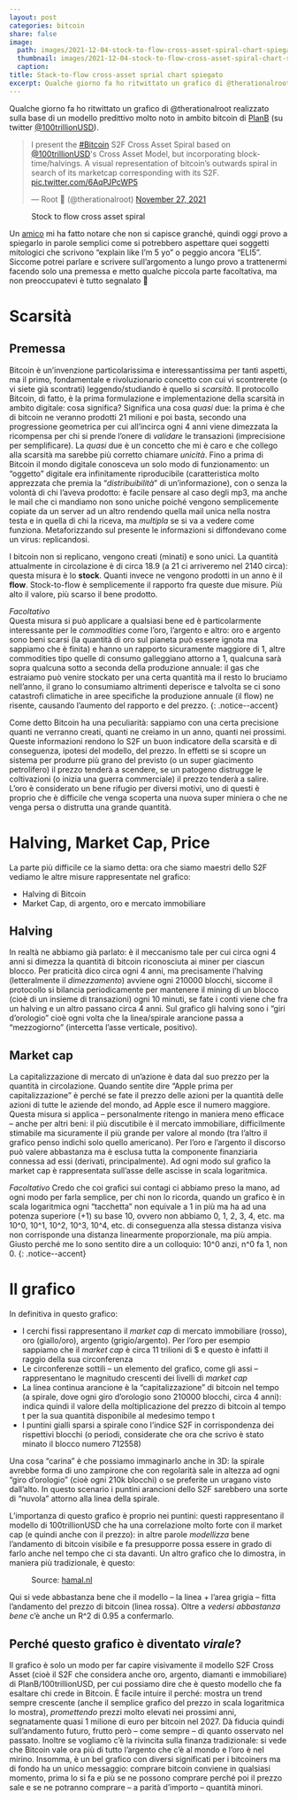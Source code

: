 ```yaml
---
layout: post
categories: bitcoin
share: false
image:
  path: images/2021-12-04-stock-to-flow-cross-asset-spiral-chart-spiegato.jpeg
  thumbnail: images/2021-12-04-stock-to-flow-cross-asset-spiral-chart-spiegato.jpeg
  caption:
title: Stack-to-flow cross-asset sprial chart spiegato
excerpt: Qualche giorno fa ho ritwittato un grafico di @therationalroot realizzato sulla base di un modello predittivo molto noto in ambito bitcoin di PlanB (su twitter @100trillionUSD). Un amico mi ha fatto notare che non si capisce granché, quindi oggi provo a spiegarlo in parole semplici come si potrebbero aspettare quei soggetti mitologici che scrivono “explain […]
---
```

Qualche giorno fa ho ritwittato un grafico di @therationalroot realizzato sulla base di un modello predittivo molto noto in ambito bitcoin di [PlanB](https://planbtc.com/) (su twitter [@100trillionUSD](https://twitter.com/100trillionusd)).

<blockquote class="twitter-tweet"><p lang="en" dir="ltr">I present the <a href="https://twitter.com/hashtag/Bitcoin?src=hash&amp;ref_src=twsrc%5Etfw">#Bitcoin</a> S2F Cross Asset Spiral based on <a href="https://twitter.com/100trillionUSD?ref_src=twsrc%5Etfw">@100trillionUSD</a>&#39;s Cross Asset Model, but incorporating block-time/halvings. A visual representation of bitcoin’s outwards spiral in search of its marketcap corresponding with its S2F. <a href="https://t.co/6AqPJPcWP5">pic.twitter.com/6AqPJPcWP5</a></p>&mdash; Root 🥕 (@therationalroot) <a href="https://twitter.com/therationalroot/status/1464595608417628168?ref_src=twsrc%5Etfw">November 27, 2021</a></blockquote> <script async src="https://platform.twitter.com/widgets.js" charset="utf-8"></script> 

<figure class="align-center" style="width: 580px">
  <a href="#"><img src="{{ 'images/2021-12-04-stock-to-flow-cross-asset-spiral-chart-spiegato.jpeg' | absolute_url }}" alt=""></a>
  <figcaption>Stock to flow cross asset spiral
</figcaption>
</figure>

Un [amico](https://twitter.com/salvatour/status/1464849974848638976?s=20) mi ha fatto notare che non si capisce granché, quindi oggi provo a spiegarlo in parole semplici come si potrebbero aspettare quei soggetti mitologici che scrivono “explain like I’m 5 yo” o peggio ancora “ELI5”. Siccome potrei parlare e scrivere sull’argomento a lungo provo a trattenermi facendo solo una premessa e metto qualche piccola parte facoltativa, ma non preoccupatevi è tutto segnalato 🙂

# Scarsità

##  Premessa
Bitcoin è un’invenzione particolarissima e interessantissima per tanti aspetti, ma il primo, fondamentale e rivoluzionario concetto con cui vi scontrerete (o vi siete già scontrati) leggendo/studiando è quello si _scarsità_. Il protocollo Bitcoin, di fatto, è la prima formulazione e implementazione della scarsità in ambito digitale: cosa significa? Significa una cosa _quasi_ due: la prima è che di bitcoin ne veranno prodotti 21 milioni e poi basta, secondo una progressione geometrica per cui all’incirca ogni 4 anni viene dimezzata la ricompensa per chi si prende l’onere di _validare_ le transazioni (imprecisione per semplificare). La _quasi_ due è un concetto che mi è caro e che collego alla scarsità ma sarebbe più corretto chiamare _unicità_. Fino a prima di Bitcoin il mondo digitale conosceva un solo modo di funzionamento: un “oggetto” digitale era infinitamente riproducibile (caratteristica molto apprezzata che premia la “_distribuibilità_” di un’informazione), con o senza la volontà di chi l’aveva prodotto: è facile pensare al caso degli mp3, ma anche le mail che ci mandiamo non sono uniche poiché vengono semplicemente copiate da un server ad un altro rendendo quella mail unica nella nostra testa e in quella di chi la riceva, ma _multipla_ se si va a vedere come funziona. Metaforizzando sul presente le informazioni si diffondevano come un virus: replicandosi.

I bitcoin non si replicano, vengono creati (minati) e sono unici. La quantità attualmente in circolazione è di circa 18.9 (a 21 ci arriveremo nel 2140 circa): questa misura è lo **stock**. Quanti invece ne vengono prodotti in un anno è il **flow**. Stock-to-flow è semplicemente il rapporto fra queste due misure. Più alto il valore, più scarso il bene prodotto.

_Facoltativo_ \
Questa misura si può applicare a qualsiasi bene ed è particolarmente interessante per le _commodities_ come l’oro, l’argento e altro: oro e argento sono beni scarsi (la quantità di oro sul pianeta può essere ignota ma sappiamo che è finita) e hanno un rapporto sicuramente maggiore di 1, altre commodities tipo quelle di consumo galleggiano attorno a 1, qualcuna sarà sopra qualcuna sotto a seconda della produzione annuale: il gas che estraiamo può venire stockato per una certa quantità ma il resto lo bruciamo nell’anno, il grano lo consumiamo altrimenti deperisce e talvolta se ci sono catastrofi climatiche in aree specifiche la produzione annuale (il flow) ne risente, causando l’aumento del rapporto e del prezzo.
{: .notice--accent}

Come detto Bitcoin ha una peculiarità: sappiamo con una certa precisione quanti ne verranno creati, quanti ne creiamo in un anno, quanti nei prossimi. Queste informazioni rendono lo S2F un buon indicatore della scarsità e di conseguenza, ipotesi del modello, del prezzo. In effetti se si scopre un sistema per produrre più grano del previsto (o un super giacimento petrolifero) il prezzo tenderà a scendere, se un patogeno distrugge le coltivazioni (o inizia una guerra commerciale) il prezzo tenderà a salire. L’oro è considerato un bene rifugio per diversi motivi, uno di questi è proprio che è difficile che venga scoperta una nuova super miniera o che ne venga persa o distrutta una grande quantità.

# Halving, Market Cap, Price

La parte più difficile ce la siamo detta: ora che siamo maestri dello S2F vediamo le altre misure rappresentate nel grafico:

* Halving di Bitcoin
* Market Cap, di argento, oro e mercato immobiliare

##  Halving

In realtà ne abbiamo già parlato: è il meccanismo tale per cui circa ogni 4 anni si dimezza la quantità di bitcoin riconosciuta ai miner per ciascun blocco. Per praticità dico circa ogni 4 anni, ma precisamente l’halving (letteralmente il _dimezzamento_) avviene ogni 210000 blocchi, siccome il protocollo si bilancia periodicamente per mantenere il mining di un blocco (cioè di un insieme di transazioni) ogni 10 minuti, se fate i conti viene che fra un halving e un altro passano circa 4 anni. Sul grafico gli halving sono i “giri d’orologio” cioè ogni volta che la linea/spirale arancione passa a “mezzogiorno” (intercetta l’asse verticale, positivo).

##  Market cap

La capitalizzazione di mercato di un’azione è data dal suo prezzo per la quantità in circolazione. Quando sentite dire “Apple prima per capitalizzazione” è perché se fate il prezzo delle azioni per la quantità delle azioni di tutte le aziende del mondo, ad Apple esce il numero maggiore. Questa misura si applica – personalmente ritengo in maniera meno efficace – anche per altri beni: il più discutibile è il mercato immobiliare, difficilmente stimabile ma sicuramente il più grande per valore al mondo (tra l’altro il grafico penso indichi solo quello americano). Per l’oro e l’argento il discorso può valere abbastanza ma è esclusa tutta la componente finanziaria connessa ad essi (derivati, principalmente). Ad ogni modo sul grafico la market cap è rappresentata sull’asse delle ascisse in scala logaritmica.

_Facoltativo_
Credo che coi grafici sui contagi ci abbiamo preso la mano, ad ogni modo per farla semplice, per chi non lo ricorda, quando un grafico è in scala logaritmica ogni “tacchetta” non equivale a 1 in più ma ha ad una potenza superiore (+1) su base 10, ovvero non abbiamo 0, 1, 2, 3, 4, etc. ma 10^0, 10^1, 10^2, 10^3, 10^4, etc. di conseguenza alla stessa distanza visiva non
corrisponde una distanza linearmente proporzionale, ma più ampia. Giusto perché me lo sono sentito dire a un colloquio: 10^0 anzi, n^0 fa 1, non 0.
{: .notice--accent}

# Il grafico

In definitiva in questo grafico:

* I cerchi fissi rappresentano il _market cap_ di mercato immobiliare (rosso), oro (giallo/oro), argento (grigio/argento). Per l’oro per esempio sappiamo che il _market cap_ è circa 11 trilioni di $ e questo è infatti il raggio della sua circonferenza
* Le circonferenze sottili – un elemento del grafico, come gli assi – rappresentano le magnitudo crescenti dei livelli di _market cap_
* La linea continua arancione è la “capitalizzazione” di bitcoin nel tempo (a spirale, dove ogni giro d’orologio sono 210000 blocchi, circa 4 anni): indica quindi il valore della moltiplicazione del prezzo di bitcoin al tempo t per la sua quantità disponibile al medesimo tempo t
* I puntini gialli sparsi a spirale cono l’indice S2F in corrispondenza dei rispettivi blocchi (o periodi, considerate che ora che scrivo è stato minato il blocco numero 712558)

Una cosa “carina” è che possiamo immaginarlo anche in 3D: la spirale avrebbe forma di uno zampirone che con regolarità sale in altezza ad ogni “giro d’orologio” (cioè ogni 210k blocchi) o se preferite un uragano visto dall’alto. In questo scenario i puntini arancioni dello S2F sarebbero una sorte di “nuvola” attorno alla linea della spirale.

L’importanza di questo grafico è proprio nei puntini: questi rappresentano il modello di 100trillionUSD che ha una correlazione molto forte con il market cap (e quindi anche con il prezzo): in altre parole _modellizza_ bene l’andamento di bitcoin visibile e fa presupporre possa essere in grado di farlo anche nel tempo che ci sta davanti. Un altro grafico che lo dimostra, in maniera più tradizionale, è questo:

<figure class="align-center" style="width: 580px">
  <a href="#"><img src="{{ 'images/2021-12-04-stock-to-flow-cross-asset-spiral-chart-spiegato-chart-all-time-price.png' | absolute_url }}" alt=""></a>
  <figcaption>Source: <a href="https://s2f.hamal.nl/s2fcharts.html">hamal.nl</a></figcaption>
</figure>

Qui si vede abbastanza bene che il modello – la linea + l’area grigia – fitta l’andamento del prezzo di bitcoin (linea rossa). Oltre a _vedersi abbastanza bene_ c’è anche un R^2 di 0.95 a confermarlo.

##  Perché questo grafico è diventato _virale_?

Il grafico è solo un modo per far capire visivamente il modello S2F Cross Asset (cioè il S2F che considera anche oro, argento, diamanti e immobiliare) di PlanB/100trillionUSD, per cui possiamo dire che è questo modello che fa esaltare chi crede in Bitcoin. È facile intuire il perché: mostra un trend sempre crescente (anche il semplice grafico del prezzo in scala logaritmica lo mostra), _promettendo_ prezzi molto elevati nei prossimi anni, segnatamente quasi 1 milione di euro per bitcoin nel 2027. Dà fiducia quindi sull’andamento futuro, frutto però – come sempre – di quanto osservato nel passato. Inoltre se vogliamo c’è la rivincita sulla finanza tradizionale: si vede che Bitcoin vale ora più di tutto l’argento che c’è al mondo e l’oro è nel mirino. Insomma, è un bel grafico con diversi significati per i bitcoiners ma di fondo ha un unico messaggio: comprare bitcoin conviene in qualsiasi momento, prima lo si fa e più se ne possono comprare perché poi il prezzo sale e se ne potranno comprare – a parità d’importo – quantità minori.

